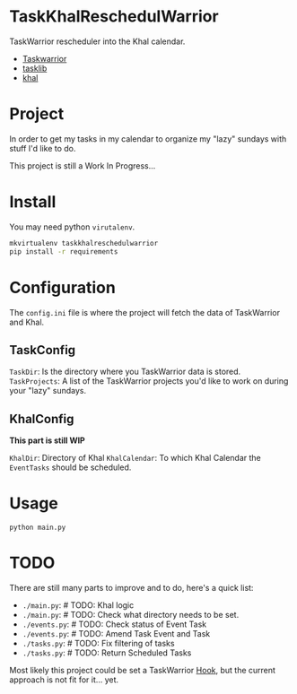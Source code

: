 # TaskKhalReschedulWarrior

TaskWarrior rescheduler into the Khal calendar.

 - [Taskwarrior](https://taskwarrior.org)
 - [tasklib](https://github.com/robgolding/tasklib)
 - [khal](https://github.com/pimutils/khal)


# Project

In order to get my tasks in my calendar to organize my "lazy" sundays with stuff I'd like to do.

This project is still a Work In Progress...


# Install

You may need python `virutalenv`.


```bash
mkvirtualenv taskkhalreschedulwarrior
pip install -r requirements
```

# Configuration

The `config.ini` file is where the project will fetch the data of TaskWarrior and Khal.


## TaskConfig

`TaskDir`: Is the directory where you TaskWarrior data is stored.
`TaskProjects`: A list of the TaskWarrior projects you'd like to work on during your "lazy" sundays.

## KhalConfig

__This part is still WIP__

`KhalDir`: Directory of Khal
`KhalCalendar`: To which Khal Calendar the `EventTasks` should be scheduled.


# Usage

```
python main.py
```

# TODO

There are still many parts to improve and to do, here's a quick list:

 - `./main.py`:    # TODO: Khal logic
 - `./main.py`:    # TODO: Check what directory needs to be set.
 - `./events.py`:  # TODO: Check status of Event Task
 - `./events.py`:  # TODO: Amend Task Event and Task
 - `./tasks.py`:   # TODO: Fix filtering of tasks
 - `./tasks.py`:   # TODO: Return Scheduled Tasks

Most likely this project could be set a TaskWarrior [Hook](https://taskwarrior.org/docs/hooks2.html), but the current approach is not fit for it... yet.

